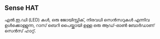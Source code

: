 ## Sense HAT

എൽ.ഇ.ഡി (LED) കൾ, ഒരു ജോയിസ്റ്റിക്, നിരവധി സെൻസറുകൾ എന്നിവ ഉൾക്കൊള്ളുന്ന, റാസ് ബെറി പൈയ്ക്കായി ഉള്ള ഒരു ആഡ്-ഓൺ ബോർഡാണ് സെൻസ് ഹാറ്റ്.